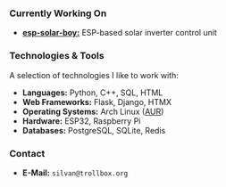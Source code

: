 ### Currently Working On

* [**esp-solar-boy:**](https://github.com/gsilvan/esp-solar-boy) ESP-based solar inverter control unit

### Technologies & Tools

A selection of technologies I like to work with:

* **Languages:** Python, C++, SQL, HTML
* **Web Frameworks:** Flask, Django, HTMX
* **Operating Systems:** Arch Linux ([AUR](https://aur.archlinux.org/packages?SeB=m&K=silvan))
* **Hardware:** ESP32, Raspberry Pi
* **Databases:** PostgreSQL, SQLite, Redis

### Contact

* **E-Mail:** `silvan@trollbox.org`
